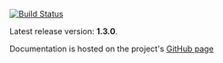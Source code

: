[![Build Status](https://secure.travis-ci.org/timurstrekalov/saga.png?branch=master)](http://travis-ci.org/timurstrekalov/saga)

Latest release version: **1.3.0**. 

Documentation is hosted on the project's [GitHub page](http://timurstrekalov.github.com/saga/)
